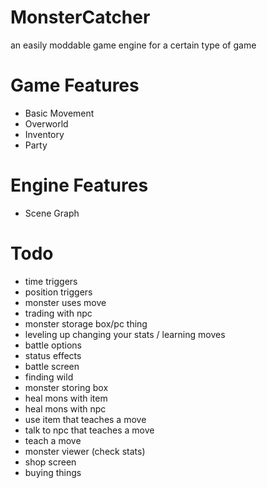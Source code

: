 # MonsterCatcher
an easily moddable game engine for a certain type of game

# Game Features
- Basic Movement
- Overworld
- Inventory
- Party

# Engine Features
- Scene Graph

# Todo
- time triggers
- position triggers
- monster uses move
- trading with npc
- monster storage box/pc thing
- leveling up changing your stats / learning moves
- battle options
- status effects
- battle screen
- finding wild
- monster storing box
- heal mons with item
- heal mons with npc
- use item that teaches a move
- talk to npc that teaches a move
- teach a move
- monster viewer (check stats)
- shop screen
- buying things
